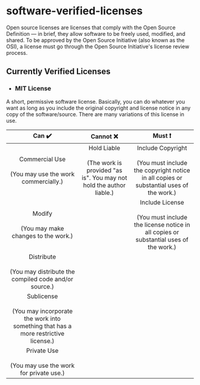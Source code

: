 # software-verified-licenses

Open source licenses are licenses that comply with the Open Source Definition — in brief, they allow software to be freely used, modified, and shared. To be approved by the Open Source Initiative (also known as the OSI), a license must go through the Open Source Initiative's license review process.

## Currently Verified Licenses

- ### MIT License

A short, permissive software license. Basically, you can do whatever you want as long as you include the original copyright and license notice in any copy of the software/source.  There are many variations of this license in use.

| Can :heavy_check_mark:  | Cannot :x:  | Must :exclamation:  |
|:-:|:-:|:-:|
|  Commercial Use<br><br>(You may use the work commercially.)  | Hold Liable<br><br>(The work is provided "as is". You may not hold the author liable.)  | Include Copyright<br><br>(You must include the copyright notice in all copies or substantial uses of the work.)  |
|  Modify<br><br>(You may make changes to the work.)  |   | Include License<br><br>(You must include the license notice in all copies or substantial uses of the work.)  |
|  Distribute<br><br>(You may distribute the compiled code and/or source.)  |   |   |
|  Sublicense<br><br>(You may incorporate the work into something that has a more restrictive license.)  |   |   |
|  Private Use<br><br>(You may use the work for private use.)  |   |   |
